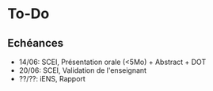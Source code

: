 # To-Do

## Echéances

 - 14/06: SCEI, Présentation orale (<5Mo) + Abstract + DOT
 - 20/06: SCEI, Validation de l'enseignant
 - ??/??: iENS, Rapport
